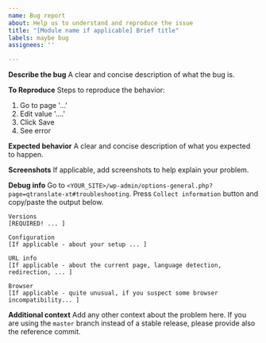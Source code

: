 ```yaml
---
name: Bug report
about: Help us to understand and reproduce the issue
title: "[Module name if applicable] Brief title"
labels: maybe bug
assignees: ''

---
```


**Describe the bug**
A clear and concise description of what the bug is.

**To Reproduce**
Steps to reproduce the behavior:
1. Go to page '...'
2. Edit value '....'
3. Click Save
4. See error

**Expected behavior**
A clear and concise description of what you expected to happen.

**Screenshots**
If applicable, add screenshots to help explain your problem.

**Debug info**
Go to `<YOUR_SITE>/wp-admin/options-general.php?page=qtranslate-xt#troubleshooting`.
Press `Collect information` button and copy/paste the output below.
```
Versions
[REQUIRED! ... ]

Configuration
[If applicable - about your setup ... ]

URL info
[If applicable - about the current page, language detection, redirection, ... ]

Browser
[If applicable - quite unusual, if you suspect some browser incompatibility... ]
```

**Additional context**
Add any other context about the problem here. If you are using the `master` branch instead of a stable release, please provide also the reference commit.
